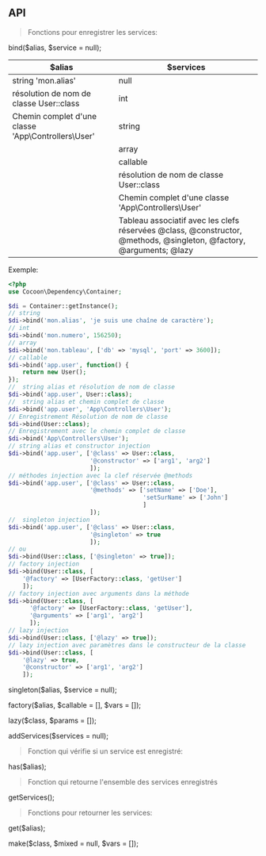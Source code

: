 ## API

> Fonctions pour enregistrer les services:

bind($alias, $service = null);

|$alias|$services|
|--------|---------|
|string 'mon.alias'  |null| 
|résolution de nom de classe User::class|int| 
|Chemin complet d'une classe 'App\Controllers\User'|string| 
| |array   | 
| |callable   | 
| |résolution de nom de classe User::class|
| |Chemin complet d'une classe 'App\Controllers\User'|
| |Tableau associatif avec les clefs réservées @class, @constructor, @methods, @singleton, @factory, @arguments; @lazy|

Exemple:

```php
<?php
use Cocoon\Dependency\Container;

$di = Container::getInstance();
// string
$di->bind('mon.alias', 'je suis une chaîne de caractère');
// int
$di->bind('mon.numero', 156250);
// array 
$di->bind('mon.tableau', ['db' => 'mysql', 'port' => 3600]);
// callable
$di->bind('app.user', function() {
    return new User();
});
//  string alias et résolution de nom de classe
$di->bind('app.user', User::class);
//  string alias et chemin complet de classe
$di->bind('app.user', 'App\Controllers\User');
// Enregistrement Résolution de nom de classe
$di->bind(User::class);
// Enregistrement avec le chemin complet de classe
$di->bind('App\Controllers\User');
// string alias et constructor injection
$di->bind('app.user', ['@class' => User::class,
                       '@constructor' => ['arg1', 'arg2']
                       ]);
// méthodes injection avec la clef réservée @methods
$di->bind('app.user', ['@class' => User::class,
                       '@methods' => ['setName' => ['Doe'],
                                      'setSurName' => ['John']
                                      ]
                       ]);
//  singleton injection
$di->bind('app.user', ['@class' => User::class,
                       '@singleton' => true
                       ]);
// ou
$di->bind(User::class, ['@singleton' => true]);
// factory injection
$di->bind(User::class, [
    '@factory' => [UserFactory::class, 'getUser']
    ]);
// factory injection avec arguments dans la méthode
$di->bind(User::class, [
      '@factory' => [UserFactory::class, 'getUser'],
      '@arguments' => ['arg1', 'arg2']
      ]); 
// lazy injection
$di->bind(User::class, ['@lazy' => true]);
// lazy injection avec paramètres dans le constructeur de la classe
$di->bind(User::class, [
    '@lazy' => true,
    '@constructor' => ['arg1', 'arg2']
    ]);
```
singleton($alias, $service = null);

factory($alias, $callable = [], $vars = []);

lazy($class, $params = []);

addServices($services = null);

> Fonction qui vérifie si un service est enregistré:

has($alias);

> Fonction qui retourne l'ensemble des services enregistrés

getServices();

> Fonctions pour retourner les services:

get($alias);

make($class, $mixed = null, $vars = []);